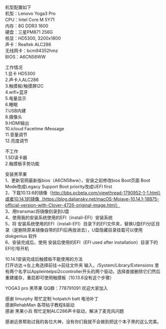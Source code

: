 机型配置如下  
机型：Lenovo Yoga3 Pro  
CPU：Intel Core M 5Y71  
内存：8G DDR3 1600  
硬盘：三星PM871 256G  
核显：HD5300, 3200x1800  
声卡：Realtek ALC286  
无线网卡：bcm94352hmz  
BIOS：A6CN58WW  

工作情况  
1.显卡 HD5300   
2.声卡人ALC286   
3.触摸板/触摸屏I2C  
4.wifi+蓝牙   
5.电量显示   
6.睡眠  
7.USB内建  
8.摄像头  
9.HDMI输出   
10.icloud Facetime  iMessage  
11.音量调节  
12.亮度调节  

不工作  
1.SD读卡器  
2.触摸板手势功能  

安装黑苹果  
1、更新官网最新版bios（A6CN58ww），安装之前修改bios  Boot页面 Boot Mode改成Legacy Support   Boot priority改成UEFI first  
2、下载10.13.6的镜像（http://bbs.pcbeta.com/viewthread-1790952-1-1.html）或者10.14.1的镜像（https://blog.daliansky.net/macOS-Mojave-10.14.1-18B75-official-version-with-Clover-4726-original-image.html）   
3、用transmac将镜像刻录到U盘  
4、使用我的安装系统使用的EFI（install-EFI）安装系统   
5、将 安装系统使用的EFI（install-EFI）目录下的EFI文件夹，替换U盘EFI分区目录（是删除原来镜像自带的EFI后再放进去），U盘隐藏目录挂载可以使用diskgenius 软件  
6、安装完成后，使用 安装后使用的EFI（EFI used after installation）目录下的EFI引导开机   

10.14.1安装完成后触摸板不能使用的方法  
打开访达→左上角选择前往→前往文件夹 输入，/System/Library/Extensions 里有两个名字以Appleintelpsi2ccontroller开头的两个驱动，选择直接删除它们然后重建缓存，重启即可使用触摸板（10.13.6没有这个步骤）  
 
YOGA3 pro 黑苹果 QQ群：778791091 欢迎大家加入  



感谢 limurphy 帮忙定制 hotpatch batt 电池补丁   
感谢RehabMan 各项帖子教程&驱动   
感谢 黑果小兵 帮忙定制ALC286声卡驱动，解决了麦克风问题  

感谢远景帮助过我的各位大神，没有你们我就不会做到把这个本子黑的这么完美。  
 

